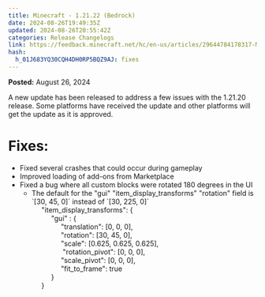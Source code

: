 ```yaml
---
title: Minecraft - 1.21.22 (Bedrock)
date: 2024-08-26T19:49:35Z
updated: 2024-08-26T20:55:42Z
categories: Release Changelogs
link: https://feedback.minecraft.net/hc/en-us/articles/29644784178317-Minecraft-1-21-22-Bedrock
hash:
  h_01J683YQ30CQH4DH0RP5BQZ9AJ: fixes
---
```


**Posted:** August 26, 2024

A new update has been released to address a few issues with the 1.21.20 release. Some platforms have received the update and other platforms will get the update as it is approved.  
  

# **Fixes:**

- Fixed several crashes that could occur during gameplay
- Improved loading of add-ons from Marketplace
- Fixed a bug where all custom blocks were rotated 180 degrees in the UI
  - The default for the "gui" "item_display_transforms" "rotation" field is \`\[30, 45, 0\]\` instead of \`\[30, 225, 0\]\`  
         "item_display_transforms": {  
              "gui" : {  
                   "translation": \[0, 0, 0\],  
                   "rotation": \[30, 45, 0\],  
                   "scale": \[0.625, 0.625, 0.625\],  
                    "rotation_pivot": \[0, 0, 0\],  
                   "scale_pivot": \[0, 0, 0\],  
                   "fit_to_frame": true  
              }  
         }
